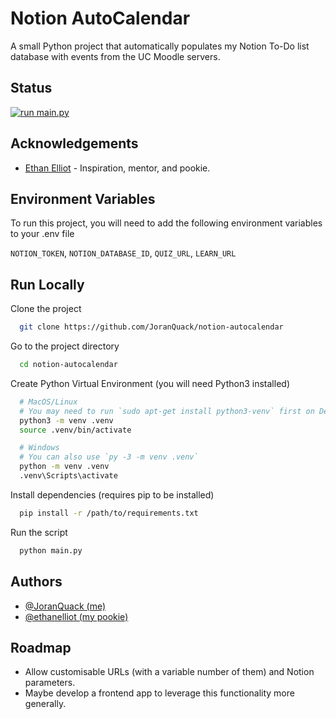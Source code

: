 # Notion AutoCalendar

A small Python project that automatically populates my Notion To-Do list database with events from the UC Moodle servers.

## Status

[![run main.py](https://github.com/JoranQuack/notion-autocalendar/actions/workflows/actions.yml/badge.svg)](https://github.com/JoranQuack/notion-autocalendar/actions/workflows/actions.yml)

## Acknowledgements

- [Ethan Elliot](https://github.com/ethanelliot/) - Inspiration, mentor, and pookie.

## Environment Variables

To run this project, you will need to add the following environment variables to your .env file

`NOTION_TOKEN`,
`NOTION_DATABASE_ID`,
`QUIZ_URL`,
`LEARN_URL`

## Run Locally

Clone the project

```bash
  git clone https://github.com/JoranQuack/notion-autocalendar
```

Go to the project directory

```bash
  cd notion-autocalendar
```

Create Python Virtual Environment (you will need Python3 installed)

```bash
  # MacOS/Linux
  # You may need to run `sudo apt-get install python3-venv` first on Debian-based OSs
  python3 -m venv .venv
  source .venv/bin/activate

  # Windows
  # You can also use `py -3 -m venv .venv`
  python -m venv .venv
  .venv\Scripts\activate

```

Install dependencies (requires pip to be installed)

```bash
  pip install -r /path/to/requirements.txt
```

Run the script

```bash
  python main.py
```

## Authors

- [@JoranQuack (me)](https://github.com/JoranQuack)
- [@ethanelliot (my pookie)](https://github.com/ethanelliot/)

## Roadmap

- Allow customisable URLs (with a variable number of them) and Notion parameters.
- Maybe develop a frontend app to leverage this functionality more generally.
